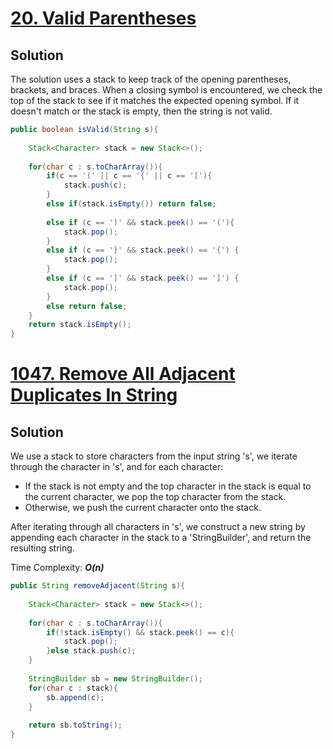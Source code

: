 # [20. Valid Parentheses](https://leetcode.com/problems/valid-parentheses/)

## Solution
The solution uses a stack to keep track of the opening parentheses, brackets, and braces. When a closing symbol is encountered, we check the top of the stack to see if it matches the expected opening symbol. If it doesn't match or the stack is empty, then the string is not valid.

```java
public boolean isValid(String s){
    
    Stack<Character> stack = new Stack<>();
    
    for(char c : s.toCharArray()){
        if(c == '(' || c == '{' || c == '['){
            stack.push(c);
        }
        else if(stack.isEmpty()) return false;
        
        else if (c == ')' && stack.peek() == '('){
            stack.pop();
        } 
        else if (c == '}' && stack.peek() == '{') {
            stack.pop();
        } 
        else if (c == ']' && stack.peek() == ']') {
            stack.pop();
        }
        else return false;
    }
    return stack.isEmpty();
}
```

# [1047. Remove All Adjacent Duplicates In String](https://leetcode.com/problems/remove-all-adjacent-duplicates-in-string/)

## Solution
We use a stack to store characters from the input string 's', we iterate 
through the character in 's', and for each character:
- If the stack is not empty and the top character in the stack is equal
to the current character, we pop the top character from the stack.
- Otherwise, we push the current character onto the stack.

After iterating through all characters in 's', we construct a new string
by appending each character in the stack to a 'StringBuilder', and return
the resulting string.

Time Complexity: _**O(n)**_

```java
public String removeAdjacent(String s){
    
    Stack<Character> stack = new Stack<>();
    
    for(char c : s.toCharArray()){
        if(!stack.isEmpty() && stack.peek() == c){
            stack.pop();
        }else stack.push(c);
    }
    
    StringBuilder sb = new StringBuilder();
    for(char c : stack){
        sb.append(c);
    }
    
    return sb.toString();
}
```

